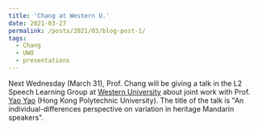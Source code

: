 ```yaml
---
title: 'Chang at Western U.'
date: 2021-03-27
permalink: /posts/2021/03/blog-post-1/
tags:
  - Chang
  - UWO
  - presentations
---
```


Next Wednesday (March 31), Prof. Chang will be giving a talk in the L2 Speech Learning Group at <a href="https://www.uwo.ca/linguistics/" target="_blank">Western University</a> about joint work with Prof. <a href="https://sites.google.com/view/yao-yao-linguistics/" target="_blank">Yao Yao</a> (Hong Kong Polytechnic University). The title of the talk is "An individual-differences perspective on variation in heritage Mandarin speakers".
